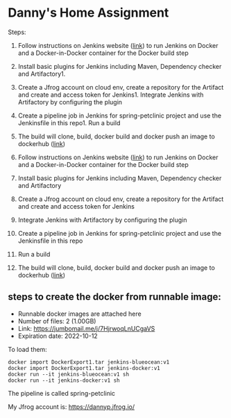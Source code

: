 # Danny's Home Assignment
Steps:

1. Follow instructions on Jenkins website ([link](https://www.jenkins.io/doc/book/installing/docker/)) to run Jenkins on Docker and a Docker-in-Docker container for the Docker build step
1. Install basic plugins for Jenkins including Maven, Dependency checker and Artifactory1.
2.  Create a Jfrog account on cloud env, create a repository for the Artifact and create and access token for Jenkins1. Integrate Jenkins with Artifactory by configuring the plugin
3. Create a pipeline job in Jenkins for spring-petclinic project and use the Jenkinsfile in this repo1. Run a build
4. The build will clone, build, docker build and docker push an image to dockerhub ([link](https://hub.docker.com/repository/docker/dannyparizada/dockerhubrepo))

1. Follow instructions on Jenkins website ([link](https://www.jenkins.io/doc/book/installing/docker/)) to run Jenkins on Docker and a Docker-in-Docker container for the Docker build step
1. Install basic plugins for Jenkins including Maven, Dependency checker and Artifactory
1. Create a Jfrog account on cloud env, create a repository for the Artifact and create and access token for Jenkins
1. Integrate Jenkins with Artifactory by configuring the plugin
1. Create a pipeline job in Jenkins for spring-petclinic project and use the Jenkinsfile in this repo
1. Run a build
1. The build will clone, build, docker build and docker push an image to dockerhub ([link](https://hub.docker.com/repository/docker/dannyparizada/dockerhubrepo))



## steps to create the docker from runnable image:

* Runnable docker images are attached here
* Number of files: 2 (1.00GB)
* Link: https://jumbomail.me/j/7HjrwoqLnUCgaVS
* Expiration date: 2022-10-12


To load them:

```
docker import DockerExport1.tar jenkins-blueocean:v1
docker import DockerExport1.tar jenkins-docker:v1
docker run --it jenkins-blueocean:v1 sh
docker run --it jenkins-docker:v1 sh
```
The pipeline is called spring-petclinic


My Jfrog account is: https://dannyp.jfrog.io/


